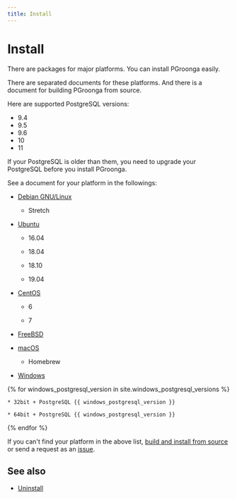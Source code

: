 ```yaml
---
title: Install
---
```


# Install

There are packages for major platforms. You can install PGroonga easily.

There are separated documents for these platforms. And there is a document for building PGroonga from source.

Here are supported PostgreSQL versions:

  * 9.4
  * 9.5
  * 9.6
  * 10
  * 11

If your PostgreSQL is older than them, you need to upgrade your PostgreSQL before you install PGroonga.

See a document for your platform in the followings:

  * [Debian GNU/Linux](debian.html)

    * Stretch

  * [Ubuntu](ubuntu.html)

    * 16.04

    * 18.04

    * 18.10

    * 19.04

  * [CentOS](centos.html)

    * 6

    * 7

  * [FreeBSD](freebsd.html)

  * [macOS](macos.html)

    * Homebrew

  * [Windows](windows.html)

{% for windows_postgresql_version in site.windows_postgresql_versions %}

    * 32bit + PostgreSQL {{ windows_postgresql_version }}

    * 64bit + PostgreSQL {{ windows_postgresql_version }}

{% endfor %}

If you can't find your platform in the above list, [build and install from source](source.html) or send a request as an [issue](https://github.com/pgroonga/pgroonga/issues/new).

## See also

  * [Uninstall][uninstall]

[uninstall]:../uninstall/
